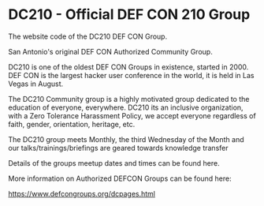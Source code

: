 # DC210 - Official DEF CON 210 Group
The website code of the DC210 DEF CON Group. 

San Antonio's original DEF CON Authorized Community Group.

DC210 is one of the oldest DEF CON Groups in existence, started in 2000. DEF CON is the largest hacker user conference in the world, it is held in Las Vegas in August.

The DC210 Community group is a highly motivated group dedicated to the education of everyone, everywhere. DC210 its an inclusive organization, with a Zero Tolerance Harassment Policy, we accept everyone regardless of faith, gender, orientation, heritage, etc.

The DC210 group meets Monthly, the third Wednesday of the Month and our talks/trainings/briefings are geared towards knowledge transfer

Details of the groups meetup dates and times can be found here.

More information on Authorized DEFCON Groups can be found here:

https://www.defcongroups.org/dcpages.html
